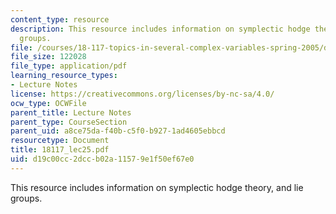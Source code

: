 ```yaml
---
content_type: resource
description: This resource includes information on symplectic hodge theory, and lie
  groups.
file: /courses/18-117-topics-in-several-complex-variables-spring-2005/d19c00cc2dccb02a11579e1f50ef67e0_18117_lec25.pdf
file_size: 122028
file_type: application/pdf
learning_resource_types:
- Lecture Notes
license: https://creativecommons.org/licenses/by-nc-sa/4.0/
ocw_type: OCWFile
parent_title: Lecture Notes
parent_type: CourseSection
parent_uid: a8ce75da-f40b-c5f0-b927-1ad4605ebbcd
resourcetype: Document
title: 18117_lec25.pdf
uid: d19c00cc-2dcc-b02a-1157-9e1f50ef67e0
---
```

This resource includes information on symplectic hodge theory, and lie groups.